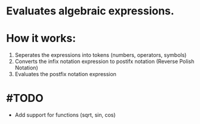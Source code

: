 # Evaluates algebraic expressions.

# How it works:
1. Seperates the expressions into tokens (numbers, operators, symbols)
2. Converts the infix notation expression to postifx notation (Reverse Polish Notation)
3. Evaluates the postfix notation expression

# #TODO
- Add support for functions (sqrt, sin, cos)
